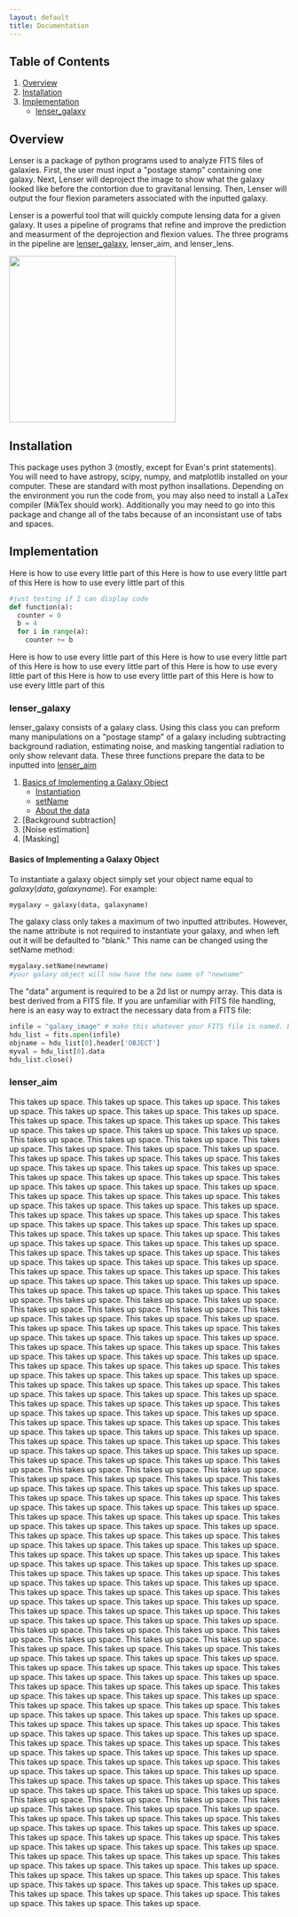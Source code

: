 ```yaml
---
layout: default
title: Documentation
---
```


## Table of Contents
1. [Overview](#overview)
2. [Installation](#installation)
3. [Implementation](#implementation)
    - [lenser_galaxy](#lenser_galaxy)
    


## Overview
Lenser is a package of python programs used to analyze FITS files of galaxies. First, the user must input a "postage stamp" containing one galaxy. Next, Lenser will deproject the image to show what the galaxy looked like before the contortion due to gravitanal lensing. Then, Lenser will output the four flexion parameters associated with the inputted galaxy.

Lenser is a powerful tool that will quickly compute lensing data for a given galaxy. It uses a pipeline of programs that refine and improve the prediction and measurment of the deprojection and flexion values. The three programs in the pipeline are [lenser_galaxy](#lenser_galaxy), lenser_aim, and lenser_lens.




<img src="https://i.imgur.com/uFtAFu0.jpg" width="300">



## Installation
This package uses python 3 (mostly, except for Evan's print statements). You will need to have astropy, scipy, numpy, and matplotlib installed on your computer. These are standard with most python insallations. Depending on the environment you run the code from, you may also need to install a LaTex compiler (MikTex should work). Additionally you may need to go into this package and change all of the tabs because of an inconsistant use of tabs and spaces.
## Implementation
Here is how to use every little part of this
Here is how to use every little part of this
Here is how to use every little part of this

```python
#just testing if I can display code
def function(a):
  counter = 0
  b = 4
  for i in range(a):
    counter += b
```

Here is how to use every little part of this
Here is how to use every little part of this
Here is how to use every little part of this
Here is how to use every little part of this
Here is how to use every little part of this
Here is how to use every little part of this
### lenser_galaxy
lenser_galaxy consists of a galaxy class. Using this class you can preform many manipulations on a "postage stamp" of a galaxy including subtracting background radiation, estimating noise, and masking tangential radiation to only show relevant data. These three functions prepare the data to be inputted into [lenser_aim](#lenser_aim)
1. [Basics of Implementing a Galaxy Object](#Basics)
    - [Instantiation](#Instantiation)
    - [setName](#setName)
    - [About the data](#Data)
1. [Background subtraction]
1. [Noise estimation]
1. [Masking]

#### Basics of Implementing a Galaxy Object<a name="Basics"></a>
<a name="Instantiation"></a> To instantiate a galaxy object simply set your object name equal to $galaxy(data, galaxyname)$. For example:

```python
mygalaxy = galaxy(data, galaxyname)
```

<a name="setName"></a> The galaxy class only takes a maximum of two inputted attributes. However, the name attribute is not required to instantiate your galaxy, and when left out it will be defaulted to "blank." This name can be changed using the setName method:

```python
mygalaxy.setName(newname)
#your galaxy object will now have the new name of "newname"
```
<a name="Data"></a> The "data" argument is required to be a 2d list or numpy array. This data is best derived from a FITS file. If you are unfamiliar with FITS file handling, here is an easy way to extract the necessary data from a FITS file:

```python
infile = "galaxy_image" # make this whatever your FITS file is named. Be sure you call it from the correct directory
hdu_list = fits.open(infile)
objname = hdu_list[0].header['OBJECT']
myval = hdu_list[0].data
hdu_list.close()
```

### lenser_aim
This takes up space. This takes up space. This takes up space. This takes up space. This takes up space. This takes up space. This takes up space. This takes up space. This takes up space. This takes up space. This takes up space. This takes up space. This takes up space. This takes up space. This takes up space. This takes up space. This takes up space. This takes up space. This takes up space. This takes up space. This takes up space. This takes up space. This takes up space. This takes up space. This takes up space. This takes up space. This takes up space. This takes up space. This takes up space. This takes up space. This takes up space. This takes up space. This takes up space. This takes up space. This takes up space. This takes up space. This takes up space. This takes up space. This takes up space. This takes up space. This takes up space. This takes up space. This takes up space. This takes up space. This takes up space. This takes up space. This takes up space. This takes up space. This takes up space. This takes up space. This takes up space. This takes up space. This takes up space. This takes up space. This takes up space. This takes up space. This takes up space. This takes up space. This takes up space. This takes up space. This takes up space. This takes up space. This takes up space. This takes up space. This takes up space. This takes up space. This takes up space. This takes up space. This takes up space. This takes up space. This takes up space. This takes up space. This takes up space. This takes up space. This takes up space. This takes up space. This takes up space. This takes up space. This takes up space. This takes up space. This takes up space. This takes up space. This takes up space. This takes up space. This takes up space. This takes up space. This takes up space. This takes up space. This takes up space. This takes up space. This takes up space. This takes up space. This takes up space. This takes up space. This takes up space. This takes up space. This takes up space. This takes up space. This takes up space. This takes up space. This takes up space. This takes up space. This takes up space. This takes up space. This takes up space. This takes up space. This takes up space. This takes up space. This takes up space. This takes up space. This takes up space. This takes up space. This takes up space. This takes up space. This takes up space. This takes up space. This takes up space. This takes up space. This takes up space. This takes up space. This takes up space. This takes up space. This takes up space. This takes up space. This takes up space. This takes up space. This takes up space. This takes up space. This takes up space. This takes up space. This takes up space. This takes up space. This takes up space. This takes up space. This takes up space. This takes up space. This takes up space. This takes up space. This takes up space. This takes up space. This takes up space. This takes up space. This takes up space. This takes up space. This takes up space. This takes up space. This takes up space. This takes up space. This takes up space. This takes up space. This takes up space. This takes up space. This takes up space. This takes up space. This takes up space. This takes up space. This takes up space. This takes up space. This takes up space. This takes up space. This takes up space. This takes up space. This takes up space. This takes up space. This takes up space. This takes up space. This takes up space. This takes up space. This takes up space. This takes up space. This takes up space. This takes up space. This takes up space. This takes up space. This takes up space. This takes up space. This takes up space. This takes up space. This takes up space. This takes up space. This takes up space. This takes up space. This takes up space. This takes up space. This takes up space. This takes up space. This takes up space. This takes up space. This takes up space. This takes up space. This takes up space. This takes up space. This takes up space. This takes up space. This takes up space. This takes up space. This takes up space. This takes up space. This takes up space. This takes up space. This takes up space. This takes up space. This takes up space. This takes up space. This takes up space. This takes up space. This takes up space. This takes up space. This takes up space. This takes up space. This takes up space. This takes up space. This takes up space. This takes up space. This takes up space. This takes up space. This takes up space. This takes up space. This takes up space. This takes up space. This takes up space. This takes up space. This takes up space. This takes up space. This takes up space. This takes up space. This takes up space. This takes up space. This takes up space. This takes up space. This takes up space. This takes up space. This takes up space. This takes up space. This takes up space. This takes up space. This takes up space. This takes up space. This takes up space. This takes up space. This takes up space. This takes up space. This takes up space. This takes up space. This takes up space. This takes up space. This takes up space. This takes up space. This takes up space. This takes up space. This takes up space. This takes up space. This takes up space. This takes up space. This takes up space. This takes up space. This takes up space. This takes up space. This takes up space. This takes up space. This takes up space. This takes up space. This takes up space. This takes up space. This takes up space. This takes up space. This takes up space. This takes up space. This takes up space. This takes up space. This takes up space. This takes up space. This takes up space. This takes up space. This takes up space. This takes up space. This takes up space. This takes up space. This takes up space. This takes up space. This takes up space. This takes up space. This takes up space. This takes up space. This takes up space. This takes up space. This takes up space. This takes up space. This takes up space. This takes up space. This takes up space. This takes up space. This takes up space. This takes up space. This takes up space. This takes up space. This takes up space. This takes up space. This takes up space. This takes up space. 

